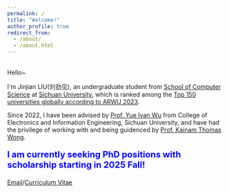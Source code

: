 ```yaml
---
permalink: /
title: "Welcome!"
author_profile: true
redirect_from: 
  - /about/
  - /about.html
---
```




<br>
Hello~  
  
I'm Jinjian LIU(刘劲见), an undergraduate student from [School of Computer Science](https://cs.scu.edu.cn/) at [Sichuan University](https://www.scu.edu.cn/), which is ranked among the [Top 150 universities globally according to ARWU 2023](https://www.shanghairanking.com/institution/sichuan-university).  

Since 2022, I have been advised by [Prof. Yue Ivan Wu](https://scholar.google.com/citations?user=3hAyJWwAAAAJ&hl=zh-CN) from College of Electronics and Information Engineering, Sichuan University, and have had the privilege of working with and being guidenced by [Prof. Kainam Thomas Wong](https://ieeexplore.ieee.org/author/37278684000). 


<p style="color:blue; font-size: 20px; font-weight: bold;">I am currently seeking PhD positions with scholarship starting in 2025 Fall!</p>

[Email](austin.liujinjian@gmail.com)/[Curriculum Vitae](../assets/CV-20240703-JJL.pdf)

